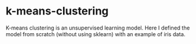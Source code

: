 # k-means-clustering
K-means clustering is an unsupervised learning model. Here I defined the model from scratch (without using sklearn) with an example of iris data.
